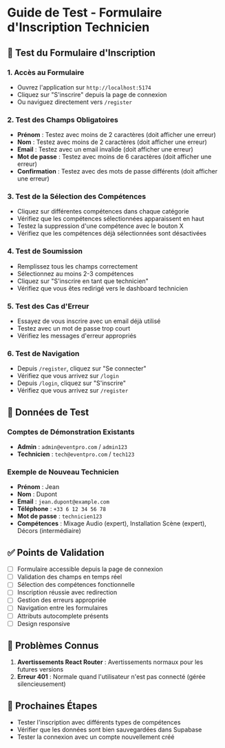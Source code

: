 # Guide de Test - Formulaire d'Inscription Technicien

## 🎯 Test du Formulaire d'Inscription

### 1. Accès au Formulaire
- Ouvrez l'application sur `http://localhost:5174`
- Cliquez sur "S'inscrire" depuis la page de connexion
- Ou naviguez directement vers `/register`

### 2. Test des Champs Obligatoires
- **Prénom** : Testez avec moins de 2 caractères (doit afficher une erreur)
- **Nom** : Testez avec moins de 2 caractères (doit afficher une erreur)
- **Email** : Testez avec un email invalide (doit afficher une erreur)
- **Mot de passe** : Testez avec moins de 6 caractères (doit afficher une erreur)
- **Confirmation** : Testez avec des mots de passe différents (doit afficher une erreur)

### 3. Test de la Sélection des Compétences
- Cliquez sur différentes compétences dans chaque catégorie
- Vérifiez que les compétences sélectionnées apparaissent en haut
- Testez la suppression d'une compétence avec le bouton X
- Vérifiez que les compétences déjà sélectionnées sont désactivées

### 4. Test de Soumission
- Remplissez tous les champs correctement
- Sélectionnez au moins 2-3 compétences
- Cliquez sur "S'inscrire en tant que technicien"
- Vérifiez que vous êtes redirigé vers le dashboard technicien

### 5. Test des Cas d'Erreur
- Essayez de vous inscrire avec un email déjà utilisé
- Testez avec un mot de passe trop court
- Vérifiez les messages d'erreur appropriés

### 6. Test de Navigation
- Depuis `/register`, cliquez sur "Se connecter"
- Vérifiez que vous arrivez sur `/login`
- Depuis `/login`, cliquez sur "S'inscrire"
- Vérifiez que vous arrivez sur `/register`

## 🔧 Données de Test

### Comptes de Démonstration Existants
- **Admin** : `admin@eventpro.com` / `admin123`
- **Technicien** : `tech@eventpro.com` / `tech123`

### Exemple de Nouveau Technicien
- **Prénom** : Jean
- **Nom** : Dupont
- **Email** : `jean.dupont@example.com`
- **Téléphone** : `+33 6 12 34 56 78`
- **Mot de passe** : `technicien123`
- **Compétences** : Mixage Audio (expert), Installation Scène (expert), Décors (intermédiaire)

## ✅ Points de Validation

- [ ] Formulaire accessible depuis la page de connexion
- [ ] Validation des champs en temps réel
- [ ] Sélection des compétences fonctionnelle
- [ ] Inscription réussie avec redirection
- [ ] Gestion des erreurs appropriée
- [ ] Navigation entre les formulaires
- [ ] Attributs autocomplete présents
- [ ] Design responsive

## 🐛 Problèmes Connus

1. **Avertissements React Router** : Avertissements normaux pour les futures versions
2. **Erreur 401** : Normale quand l'utilisateur n'est pas connecté (gérée silencieusement)

## 🚀 Prochaines Étapes

- Tester l'inscription avec différents types de compétences
- Vérifier que les données sont bien sauvegardées dans Supabase
- Tester la connexion avec un compte nouvellement créé 